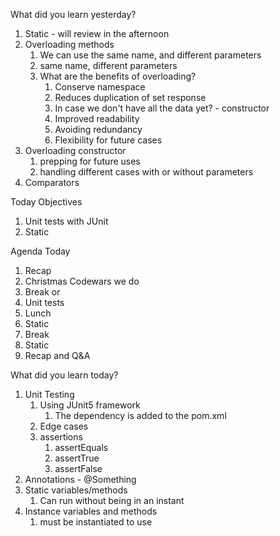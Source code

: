 What did you learn yesterday?

1. Static - will review in the afternoon
2. Overloading methods
   1. We can use the same name, and different parameters
   2. same name, different parameters
   3. What are the benefits of overloading?
      1. Conserve namespace
      2. Reduces duplication of set response
      3. In case we don't have all the data yet? - constructor 
      4. Improved readability
      5. Avoiding redundancy
      6. Flexibility for future cases
3. Overloading constructor
   1. prepping for future uses
   2. handling different cases with or without parameters
4. Comparators
  

Today Objectives

1. Unit tests with JUnit
2. Static

Agenda Today

1. Recap
2. Christmas Codewars we do
3. Break or
4. Unit tests
5. Lunch
6. Static
7. Break
8. Static
9. Recap and Q&A


What did you learn today?

1. Unit Testing
   1. Using JUnit5 framework
      1. The dependency is added to the pom.xml
   2. Edge cases
   3. assertions
      1. assertEquals
      2. assertTrue
      3. assertFalse
2. Annotations - @Something
3. Static variables/methods
   1. Can run without being in an instant
4. Instance variables and methods
   1. must be instantiated to use
